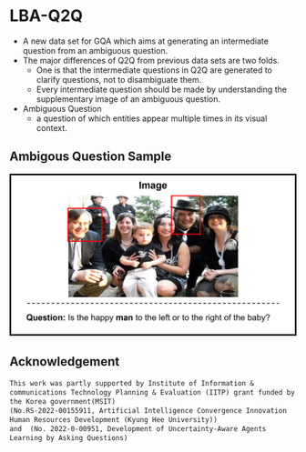 # LBA-Q2Q

- A new data set for GQA which aims at generating an intermediate question from an ambiguous question.
- The major differences of Q2Q from previous data sets are two folds.  
  - One is that the intermediate questions in Q2Q are generated to clarify questions, not to disambiguate them.
  - Every intermediate question should be made by understanding the supplementary image of an ambiguous question.
- Ambiguous Question
  - a question of which entities appear multiple times in its visual context.


## Ambigous Question Sample
![Ambiguous Question Sample](./sample.png)


## Acknowledgement
```
This work was partly supported by Institute of Information & communications Technology Planning & Evaluation (IITP) grant funded by the Korea government(MSIT)
(No.RS-2022-00155911, Artificial Intelligence Convergence Innovation Human Resources Development (Kyung Hee University))
and  (No. 2022-0-00951, Development of Uncertainty-Aware Agents Learning by Asking Questions)
```